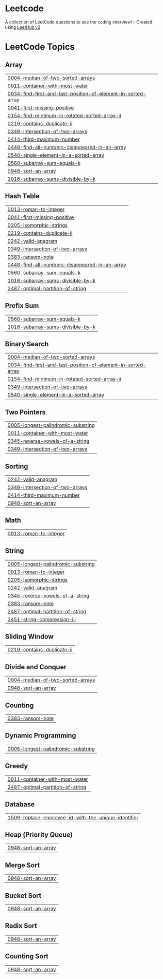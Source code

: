 # Leetcode
A collection of LeetCode questions to ace the coding interview! - Created using [LeetHub v2](https://github.com/arunbhardwaj/LeetHub-2.0)

<!---LeetCode Topics Start-->
# LeetCode Topics
## Array
|  |
| ------- |
| [0004-median-of-two-sorted-arrays](https://github.com/Nijz/Leetcode-questions/tree/master/0004-median-of-two-sorted-arrays) |
| [0011-container-with-most-water](https://github.com/Nijz/Leetcode-questions/tree/master/0011-container-with-most-water) |
| [0034-find-first-and-last-position-of-element-in-sorted-array](https://github.com/Nijz/Leetcode-questions/tree/master/0034-find-first-and-last-position-of-element-in-sorted-array) |
| [0041-first-missing-positive](https://github.com/Nijz/Leetcode-questions/tree/master/0041-first-missing-positive) |
| [0154-find-minimum-in-rotated-sorted-array-ii](https://github.com/Nijz/Leetcode-questions/tree/master/0154-find-minimum-in-rotated-sorted-array-ii) |
| [0219-contains-duplicate-ii](https://github.com/Nijz/Leetcode-questions/tree/master/0219-contains-duplicate-ii) |
| [0349-intersection-of-two-arrays](https://github.com/Nijz/Leetcode-questions/tree/master/0349-intersection-of-two-arrays) |
| [0414-third-maximum-number](https://github.com/Nijz/Leetcode-questions/tree/master/0414-third-maximum-number) |
| [0448-find-all-numbers-disappeared-in-an-array](https://github.com/Nijz/Leetcode-questions/tree/master/0448-find-all-numbers-disappeared-in-an-array) |
| [0540-single-element-in-a-sorted-array](https://github.com/Nijz/Leetcode-questions/tree/master/0540-single-element-in-a-sorted-array) |
| [0560-subarray-sum-equals-k](https://github.com/Nijz/Leetcode/tree/master/0560-subarray-sum-equals-k) |
| [0948-sort-an-array](https://github.com/Nijz/Leetcode-questions/tree/master/0948-sort-an-array) |
| [1016-subarray-sums-divisible-by-k](https://github.com/Nijz/Leetcode-questions/tree/master/1016-subarray-sums-divisible-by-k) |
## Hash Table
|  |
| ------- |
| [0013-roman-to-integer](https://github.com/Nijz/Leetcode-questions/tree/master/0013-roman-to-integer) |
| [0041-first-missing-positive](https://github.com/Nijz/Leetcode-questions/tree/master/0041-first-missing-positive) |
| [0205-isomorphic-strings](https://github.com/Nijz/Leetcode-questions/tree/master/0205-isomorphic-strings) |
| [0219-contains-duplicate-ii](https://github.com/Nijz/Leetcode-questions/tree/master/0219-contains-duplicate-ii) |
| [0242-valid-anagram](https://github.com/Nijz/Leetcode-questions/tree/master/0242-valid-anagram) |
| [0349-intersection-of-two-arrays](https://github.com/Nijz/Leetcode-questions/tree/master/0349-intersection-of-two-arrays) |
| [0383-ransom-note](https://github.com/Nijz/Leetcode-questions/tree/master/0383-ransom-note) |
| [0448-find-all-numbers-disappeared-in-an-array](https://github.com/Nijz/Leetcode-questions/tree/master/0448-find-all-numbers-disappeared-in-an-array) |
| [0560-subarray-sum-equals-k](https://github.com/Nijz/Leetcode/tree/master/0560-subarray-sum-equals-k) |
| [1016-subarray-sums-divisible-by-k](https://github.com/Nijz/Leetcode-questions/tree/master/1016-subarray-sums-divisible-by-k) |
| [2487-optimal-partition-of-string](https://github.com/Nijz/Leetcode-questions/tree/master/2487-optimal-partition-of-string) |
## Prefix Sum
|  |
| ------- |
| [0560-subarray-sum-equals-k](https://github.com/Nijz/Leetcode/tree/master/0560-subarray-sum-equals-k) |
| [1016-subarray-sums-divisible-by-k](https://github.com/Nijz/Leetcode-questions/tree/master/1016-subarray-sums-divisible-by-k) |
## Binary Search
|  |
| ------- |
| [0004-median-of-two-sorted-arrays](https://github.com/Nijz/Leetcode-questions/tree/master/0004-median-of-two-sorted-arrays) |
| [0034-find-first-and-last-position-of-element-in-sorted-array](https://github.com/Nijz/Leetcode-questions/tree/master/0034-find-first-and-last-position-of-element-in-sorted-array) |
| [0154-find-minimum-in-rotated-sorted-array-ii](https://github.com/Nijz/Leetcode-questions/tree/master/0154-find-minimum-in-rotated-sorted-array-ii) |
| [0349-intersection-of-two-arrays](https://github.com/Nijz/Leetcode-questions/tree/master/0349-intersection-of-two-arrays) |
| [0540-single-element-in-a-sorted-array](https://github.com/Nijz/Leetcode-questions/tree/master/0540-single-element-in-a-sorted-array) |
## Two Pointers
|  |
| ------- |
| [0005-longest-palindromic-substring](https://github.com/Nijz/Leetcode-questions/tree/master/0005-longest-palindromic-substring) |
| [0011-container-with-most-water](https://github.com/Nijz/Leetcode-questions/tree/master/0011-container-with-most-water) |
| [0345-reverse-vowels-of-a-string](https://github.com/Nijz/Leetcode-questions/tree/master/0345-reverse-vowels-of-a-string) |
| [0349-intersection-of-two-arrays](https://github.com/Nijz/Leetcode-questions/tree/master/0349-intersection-of-two-arrays) |
## Sorting
|  |
| ------- |
| [0242-valid-anagram](https://github.com/Nijz/Leetcode-questions/tree/master/0242-valid-anagram) |
| [0349-intersection-of-two-arrays](https://github.com/Nijz/Leetcode-questions/tree/master/0349-intersection-of-two-arrays) |
| [0414-third-maximum-number](https://github.com/Nijz/Leetcode-questions/tree/master/0414-third-maximum-number) |
| [0948-sort-an-array](https://github.com/Nijz/Leetcode-questions/tree/master/0948-sort-an-array) |
## Math
|  |
| ------- |
| [0013-roman-to-integer](https://github.com/Nijz/Leetcode-questions/tree/master/0013-roman-to-integer) |
## String
|  |
| ------- |
| [0005-longest-palindromic-substring](https://github.com/Nijz/Leetcode-questions/tree/master/0005-longest-palindromic-substring) |
| [0013-roman-to-integer](https://github.com/Nijz/Leetcode-questions/tree/master/0013-roman-to-integer) |
| [0205-isomorphic-strings](https://github.com/Nijz/Leetcode-questions/tree/master/0205-isomorphic-strings) |
| [0242-valid-anagram](https://github.com/Nijz/Leetcode-questions/tree/master/0242-valid-anagram) |
| [0345-reverse-vowels-of-a-string](https://github.com/Nijz/Leetcode-questions/tree/master/0345-reverse-vowels-of-a-string) |
| [0383-ransom-note](https://github.com/Nijz/Leetcode-questions/tree/master/0383-ransom-note) |
| [2487-optimal-partition-of-string](https://github.com/Nijz/Leetcode-questions/tree/master/2487-optimal-partition-of-string) |
| [3451-string-compression-iii](https://github.com/Nijz/Leetcode-questions/tree/master/3451-string-compression-iii) |
## Sliding Window
|  |
| ------- |
| [0219-contains-duplicate-ii](https://github.com/Nijz/Leetcode-questions/tree/master/0219-contains-duplicate-ii) |
## Divide and Conquer
|  |
| ------- |
| [0004-median-of-two-sorted-arrays](https://github.com/Nijz/Leetcode-questions/tree/master/0004-median-of-two-sorted-arrays) |
| [0948-sort-an-array](https://github.com/Nijz/Leetcode-questions/tree/master/0948-sort-an-array) |
## Counting
|  |
| ------- |
| [0383-ransom-note](https://github.com/Nijz/Leetcode-questions/tree/master/0383-ransom-note) |
## Dynamic Programming
|  |
| ------- |
| [0005-longest-palindromic-substring](https://github.com/Nijz/Leetcode-questions/tree/master/0005-longest-palindromic-substring) |
## Greedy
|  |
| ------- |
| [0011-container-with-most-water](https://github.com/Nijz/Leetcode-questions/tree/master/0011-container-with-most-water) |
| [2487-optimal-partition-of-string](https://github.com/Nijz/Leetcode-questions/tree/master/2487-optimal-partition-of-string) |
## Database
|  |
| ------- |
| [1509-replace-employee-id-with-the-unique-identifier](https://github.com/Nijz/Leetcode-questions/tree/master/1509-replace-employee-id-with-the-unique-identifier) |
## Heap (Priority Queue)
|  |
| ------- |
| [0948-sort-an-array](https://github.com/Nijz/Leetcode-questions/tree/master/0948-sort-an-array) |
## Merge Sort
|  |
| ------- |
| [0948-sort-an-array](https://github.com/Nijz/Leetcode-questions/tree/master/0948-sort-an-array) |
## Bucket Sort
|  |
| ------- |
| [0948-sort-an-array](https://github.com/Nijz/Leetcode-questions/tree/master/0948-sort-an-array) |
## Radix Sort
|  |
| ------- |
| [0948-sort-an-array](https://github.com/Nijz/Leetcode-questions/tree/master/0948-sort-an-array) |
## Counting Sort
|  |
| ------- |
| [0948-sort-an-array](https://github.com/Nijz/Leetcode-questions/tree/master/0948-sort-an-array) |
<!---LeetCode Topics End-->